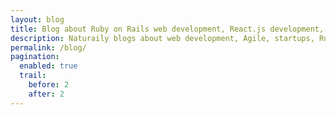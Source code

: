 ```yaml
---
layout: blog
title: Blog about Ruby on Rails web development, React.js development, Vue.js development and digital product design.
description: Naturaily blogs about web development, Agile, startups, Ruby on Rails, React.js, Vue.js, remote work &amp; more.
permalink: /blog/
pagination:
  enabled: true
  trail:
    before: 2
    after: 2
---
```

